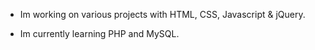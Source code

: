  
- Im working on various projects with HTML, CSS, Javascript & jQuery.

- Im currently learning PHP and MySQL.



